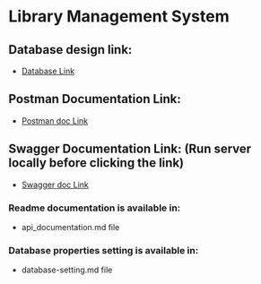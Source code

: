 # Library Management System

## Database design link:
* [Database Link](https://dbdiagram.io/d/Library-Management-System-660c373203593b6b61fd0ee6)

## Postman Documentation Link:
* [Postman doc Link](https://documenter.getpostman.com/view/32182485/2sA35LUJub)

## Swagger Documentation Link: (Run server locally before clicking the link)
* [Swagger doc Link](http://localhost:8080/swagger-ui/index.html)

### Readme documentation is available in:
* api_documentation.md file

### Database properties setting is available in:
* database-setting.md file

